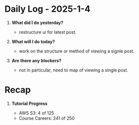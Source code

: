 # Daily Log - 2025-1-4

1. **What did I do yesterday?**

   - restructure ui for latest post.

2. **What will I do today?**

   - work on the structure or method of viewing a signle post.
   
3. **Are there any blockers?**

   - not in particular, need to map of viewing a single post.

# Recap
1. **Tutorial Progress**

   - AWS S3: 4 of 125 
   - Course Careers: 241 of 250